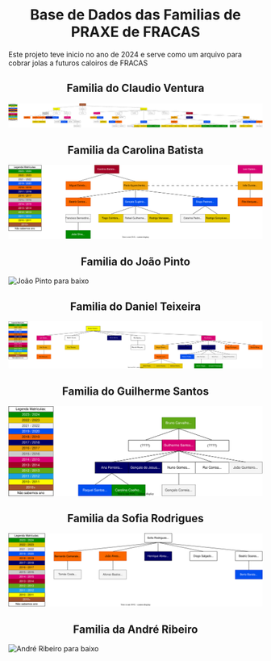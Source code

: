 <h1 align="center"> Base de Dados das Familias de PRAXE de FRACAS </h1>

<t align="center"> Este projeto teve inicio no ano de 2024 e serve como um arquivo para cobrar jolas a futuros caloiros de FRACAS </t>



<h2 align="center"> Familia do Claudio Ventura </h2>

<t align="center"> ![Claudio Ventura para baixo](SVGs/Familia_do_Claudio_Ventura.svg)</t>



<h2 align="center"> Familia da Carolina Batista </h2>

<t align="center"> ![Carolina Batista para baixo](SVGs/Familia_da_Carolina_Batista.svg)</t>



<h2 align="center"> Familia do João Pinto </h2>

<t align="center"> ![João Pinto para baixo](SVGs/Familia_do_João_Pinto.svg)</t>



<h2 align="center"> Familia do Daniel Teixeira </h2>

<t align="center"> ![Daniel Teixeira para baixo](SVGs/Familia_do_Daniel_Teixeira.svg) </t>



<h2 align="center"> Familia do Guilherme Santos </h2>

<t align="center"> ![Guilherme Santos para baixo](SVGs/Familia_do_Guilherme_Santos.svg) </t>




<h2 align="center"> Familia da Sofia Rodrigues </h2>

<t align="center"> ![Sofia Rodrigues para baixo](SVGs/Familia_da_Sofia_Rodrigues.svg) </t>




<h2 align="center"> Familia da André Ribeiro </h2>

<t align="center"> ![André Ribeiro para baixo](SVGs/Familia_do_André_Ribeiro.svg) </t>
